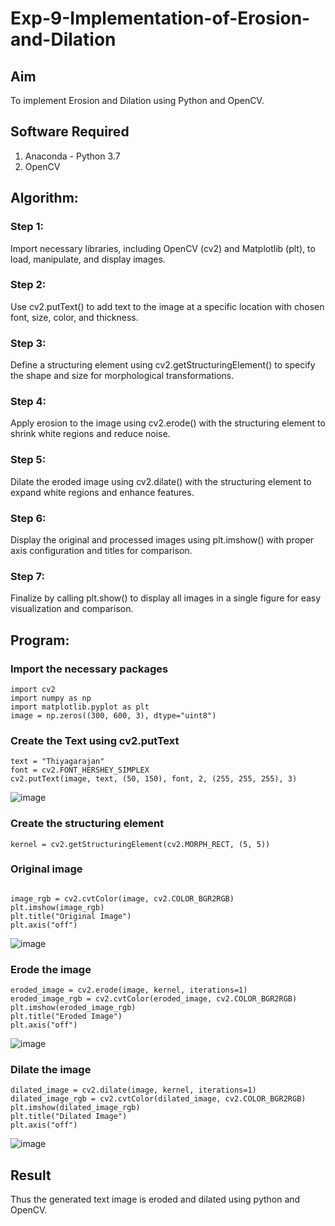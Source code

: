 # Exp-9-Implementation-of-Erosion-and-Dilation
## Aim
To implement Erosion and Dilation using Python and OpenCV.
## Software Required
1. Anaconda - Python 3.7
2. OpenCV
## Algorithm:
### Step 1:

Import necessary libraries, including OpenCV (cv2) and Matplotlib (plt), to load, manipulate, and display images.
### Step 2:

Use cv2.putText() to add text to the image at a specific location with chosen font, size, color, and thickness.
### Step 3:

Define a structuring element using cv2.getStructuringElement() to specify the shape and size for morphological transformations.
### Step 4:

Apply erosion to the image using cv2.erode() with the structuring element to shrink white regions and reduce noise.
### Step 5:

Dilate the eroded image using cv2.dilate() with the structuring element to expand white regions and enhance features.
### Step 6:

Display the original and processed images using plt.imshow() with proper axis configuration and titles for comparison.
### Step 7:

Finalize by calling plt.show() to display all images in a single figure for easy visualization and comparison.
 
## Program:
### Import the necessary packages
```
import cv2
import numpy as np
import matplotlib.pyplot as plt
image = np.zeros((300, 600, 3), dtype="uint8")
```


### Create the Text using cv2.putText
```
text = "Thiyagarajan"
font = cv2.FONT_HERSHEY_SIMPLEX
cv2.putText(image, text, (50, 150), font, 2, (255, 255, 255), 3)
```
![image](https://github.com/user-attachments/assets/440e96f2-987d-4a7e-b90f-ea17136bb4fa)

### Create the structuring element

```
kernel = cv2.getStructuringElement(cv2.MORPH_RECT, (5, 5))

```


### Original image
```

image_rgb = cv2.cvtColor(image, cv2.COLOR_BGR2RGB)
plt.imshow(image_rgb)
plt.title("Original Image")
plt.axis("off")
```
![image](https://github.com/user-attachments/assets/8c30dca5-fc36-4a7e-8717-43de8c58059c)


### Erode the image
```
eroded_image = cv2.erode(image, kernel, iterations=1)
eroded_image_rgb = cv2.cvtColor(eroded_image, cv2.COLOR_BGR2RGB)
plt.imshow(eroded_image_rgb)
plt.title("Eroded Image")
plt.axis("off")
```

![image](https://github.com/user-attachments/assets/66e5ae3b-79ca-4611-b99d-1efc9004d2d1)


### Dilate the image
```
dilated_image = cv2.dilate(image, kernel, iterations=1)
dilated_image_rgb = cv2.cvtColor(dilated_image, cv2.COLOR_BGR2RGB)
plt.imshow(dilated_image_rgb)
plt.title("Dilated Image")
plt.axis("off")
```
![image](https://github.com/user-attachments/assets/1ddafe9e-335e-4278-953d-ca745bc71c38)

## Result
Thus the generated text image is eroded and dilated using python and OpenCV.
